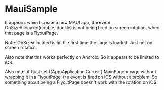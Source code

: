 # MauiSample

It appears when I create a new MAUI app, the event OnSizeAllocated(double, double) is not being fired on screen rotation, when that page is a FlyoutPage.

Note: OnSizeAllocated is hit the first time the page is loaded. Just not on screen rotation.

Also note that this works perfectly on Android. So it appears to be limited to iOS.

Also note: if I just set ((App)Application.Current).MainPage = page without wrapping it in a FlyoutPage, the event is fired on iOS without a problem. So something about being a FlyoutPage doesn't work with the rotation on iOS.

